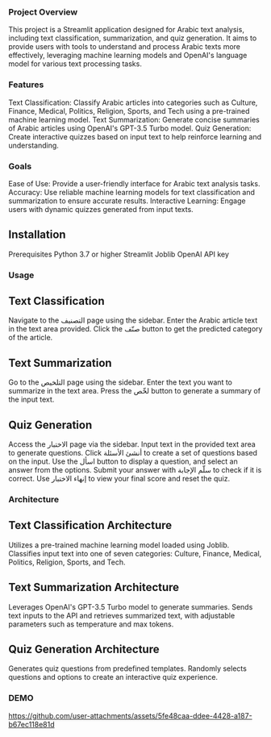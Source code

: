 


### Project Overview
This project is a Streamlit application designed for Arabic text analysis, including text classification, summarization, and quiz generation. It aims to provide users with tools to understand and process Arabic texts more effectively, leveraging machine learning models and OpenAI's language model for various text processing tasks.

### Features
Text Classification: Classify Arabic articles into categories such as Culture, Finance, Medical, Politics, Religion, Sports, and Tech using a pre-trained machine learning model.
Text Summarization: Generate concise summaries of Arabic articles using OpenAI's GPT-3.5 Turbo model.
Quiz Generation: Create interactive quizzes based on input text to help reinforce learning and understanding.

### Goals
Ease of Use: Provide a user-friendly interface for Arabic text analysis tasks.
Accuracy: Use reliable machine learning models for text classification and summarization to ensure accurate results.
Interactive Learning: Engage users with dynamic quizzes generated from input texts.

## Installation
Prerequisites
Python 3.7 or higher
Streamlit
Joblib
OpenAI API key

### Usage
## Text Classification
Navigate to the التصنيف page using the sidebar.
Enter the Arabic article text in the text area provided.
Click the صنّف button to get the predicted category of the article.
## Text Summarization
Go to the التلخيص page using the sidebar.
Enter the text you want to summarize in the text area.
Press the لخّص button to generate a summary of the input text.
## Quiz Generation
Access the الاختبار page via the sidebar.
Input text in the provided text area to generate questions.
Click أنشئ الأسئلة to create a set of questions based on the input.
Use the اسأل button to display a question, and select an answer from the options.
Submit your answer with سلّم الإجابة to check if it is correct.
Use إنهاء الاختبار to view your final score and reset the quiz.
### Architecture
## Text Classification Architecture
Utilizes a pre-trained machine learning model loaded using Joblib.
Classifies input text into one of seven categories: Culture, Finance, Medical, Politics, Religion, Sports, and Tech.
## Text Summarization Architecture
Leverages OpenAI's GPT-3.5 Turbo model to generate summaries.
Sends text inputs to the API and retrieves summarized text, with adjustable parameters such as temperature and max tokens.
## Quiz Generation Architecture
Generates quiz questions from predefined templates.
Randomly selects questions and options to create an interactive quiz experience.      
### DEMO

https://github.com/user-attachments/assets/5fe48caa-ddee-4428-a187-b67ec118e81d

